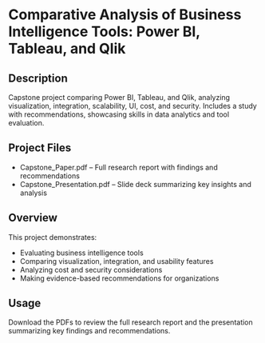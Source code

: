 # Comparative Analysis of Business Intelligence Tools: Power BI, Tableau, and Qlik

## Description
Capstone project comparing Power BI, Tableau, and Qlik, analyzing visualization, integration, scalability, UI, cost, and security. Includes a study with recommendations, showcasing skills in data analytics and tool evaluation.

## Project Files
- Capstone_Paper.pdf – Full research report with findings and recommendations  
- Capstone_Presentation.pdf – Slide deck summarizing key insights and analysis  

## Overview
This project demonstrates:
- Evaluating business intelligence tools  
- Comparing visualization, integration, and usability features  
- Analyzing cost and security considerations  
- Making evidence-based recommendations for organizations  

## Usage
Download the PDFs to review the full research report and the presentation summarizing key findings and recommendations.
